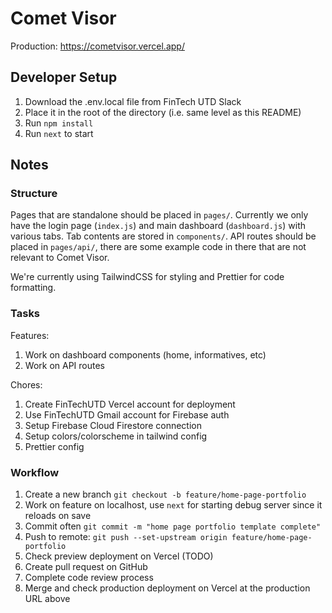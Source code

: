 # Comet Visor

Production: https://cometvisor.vercel.app/

## Developer Setup

1. Download the .env.local file from FinTech UTD Slack
2. Place it in the root of the directory (i.e. same level as this README)
3. Run `npm install`
4. Run `next` to start

## Notes

### Structure

Pages that are standalone should be placed in `pages/`. Currently we only have the login page (`index.js`) and main dashboard (`dashboard.js`) with various tabs. Tab contents are stored in `components/`. API routes should be placed in `pages/api/`, there are some example code in there that are not relevant to Comet Visor.

We're currently using TailwindCSS for styling and Prettier for code formatting.

### Tasks

Features:

1. Work on dashboard components (home, informatives, etc)
2. Work on API routes

Chores:

1. Create FinTechUTD Vercel account for deployment
2. Use FinTechUTD Gmail account for Firebase auth
3. Setup Firebase Cloud Firestore connection
4. Setup colors/colorscheme in tailwind config
5. Prettier config

### Workflow

1. Create a new branch `git checkout -b feature/home-page-portfolio`
2. Work on feature on localhost, use `next` for starting debug server since it reloads on save
3. Commit often `git commit -m "home page portfolio template complete"`
4. Push to remote: `git push --set-upstream origin feature/home-page-portfolio`
5. Check preview deployment on Vercel (TODO)
6. Create pull request on GitHub
7. Complete code review process
8. Merge and check production deployment on Vercel at the production URL above